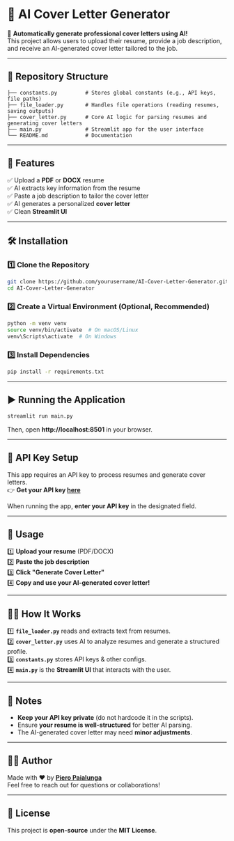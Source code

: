 # 📄 AI Cover Letter Generator

🚀 **Automatically generate professional cover letters using AI!**  
This project allows users to upload their resume, provide a job description, and receive an AI-generated cover letter tailored to the job.

---

## 📂 Repository Structure
```
├── constants.py         # Stores global constants (e.g., API keys, file paths)
├── file_loader.py       # Handles file operations (reading resumes, saving outputs)
├── cover_letter.py      # Core AI logic for parsing resumes and generating cover letters
├── main.py              # Streamlit app for the user interface
└── README.md            # Documentation
```

---

## 🚀 Features
✅ Upload a **PDF** or **DOCX** resume  
✅ AI extracts key information from the resume  
✅ Paste a job description to tailor the cover letter  
✅ AI generates a personalized **cover letter**  
✅ Clean **Streamlit UI**  

---

## 🛠 Installation

### 1️⃣ Clone the Repository
```bash
git clone https://github.com/yourusername/AI-Cover-Letter-Generator.git
cd AI-Cover-Letter-Generator
```

### 2️⃣ Create a Virtual Environment (Optional, Recommended)
```bash
python -m venv venv
source venv/bin/activate  # On macOS/Linux
venv\Scripts\activate  # On Windows
```

### 3️⃣ Install Dependencies
```bash
pip install -r requirements.txt
```

---

## ▶️ Running the Application
```bash
streamlit run main.py
```
Then, open **http://localhost:8501** in your browser.

---

## 🔑 API Key Setup
This app requires an API key to process resumes and generate cover letters.  
👉 **Get your API key [here](https://your-api-provider.com)**  

When running the app, **enter your API key** in the designated field.

---

## 📜 Usage
1️⃣ **Upload your resume** (PDF/DOCX)  
2️⃣ **Paste the job description**  
3️⃣ **Click "Generate Cover Letter"**  
4️⃣ **Copy and use your AI-generated cover letter!**  

---

## 👨‍💻 How It Works
1️⃣ **`file_loader.py`** reads and extracts text from resumes.  
2️⃣ **`cover_letter.py`** uses AI to analyze resumes and generate a structured profile.  
3️⃣ **`constants.py`** stores API keys & other configs.  
4️⃣ **`main.py`** is the **Streamlit UI** that interacts with the user.

---

## 📌 Notes
- **Keep your API key private** (do not hardcode it in the scripts).  
- Ensure **your resume is well-structured** for better AI parsing.  
- The AI-generated cover letter may need **minor adjustments**.

---

## 👨‍🚀 Author
Made with ❤️ by **[Piero Paialunga](https://piero-paialunga.medium.com/)**  
Feel free to reach out for questions or collaborations!

---

## 📜 License
This project is **open-source** under the **MIT License**.
